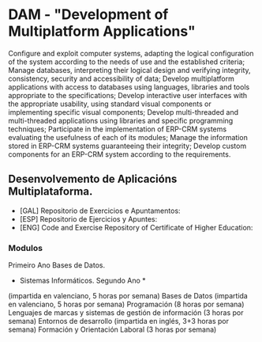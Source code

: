 # DAM  - __"Development of Multiplatform Applications"__

Configure and exploit computer systems, adapting the logical configuration of the system according to the needs of use and the established criteria; Manage databases, interpreting their logical design and verifying integrity, consistency, security and accessibility of data; Develop multiplatform applications with access to databases using languages, libraries and tools appropriate to the specifications; Develop interactive user interfaces with the appropriate usability, using standard visual components or implementing specific visual components; Develop multi-threaded and multi-threaded applications using libraries and specific programming techniques; Participate in the implementation of ERP-CRM systems evaluating the usefulness of each of its modules; Manage the information stored in ERP-CRM systems guaranteeing their integrity; Develop custom components for an ERP-CRM system according to the requirements.

## Desenvolvemento de Aplicacións Multiplataforma.

* [GAL] Repositorio de Exercicios e Apuntamentos:
* [ESP] Repositorio de Ejercicios y Apuntes:
* [ENG] Code and Exercise Repository of Certificate of Higher Education:

### Modulos

  Primeiro Ano
 Bases de Datos.
  - Sistemas Informáticos.
Segundo Ano
    *


 (impartida en valenciano, 5 horas por semana)
Bases de Datos (impartida en valenciano, 5 horas por semana)
Programación (8 horas por semana)
Lenguajes de marcas y sistemas de gestión de información (3 horas por semana)
Entornos de desarrollo (impartida en inglés, 3+3 horas por semana)
Formación y Orientación Laboral (3 horas por semana)